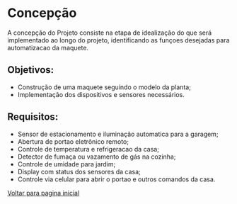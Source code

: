  # Concepção
 
 A concepção do Projeto consiste na etapa de idealização do que será implementado ao longo do projeto, identificando as funçoes desejadas para automatizacao da maquete.
 
 ## Objetivos:
 
- Construção de uma maquete seguindo o modelo da planta;
- Implementação dos dispositivos e sensores necessários.
 
 ## Requisitos:
 
 - Sensor de estacionamento e iluminação automatica para a garagem;
 - Abertura de portao eletrônico remoto;
 - Controle de temperatura e refrigeracao da casa;
 - Detector de fumaça ou vazamento de gás na cozinha;
 - Controle de umidade para jardim;
 - Display com status dos sensores da casa;
 - Controle via celular para abrir o portao e outros comandos da casa.
 
 
 [Voltar para pagina inicial](/README.md)
